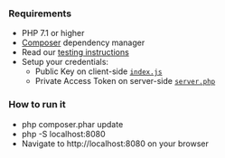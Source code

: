 
### Requirements
- PHP 7.1 or higher
- [Composer](https://getcomposer.org/download) dependency manager
- Read our [testing instructions](https://www.mercadopago.com/developers/en/guides/payments/api/testing)
- Setup your credentials:
  - Public Key on client-side [`index.js`](https://github.com/mercadopago/card-payment-sample/tree/master/client/js/index.js#L2)
  - Private Access Token on server-side [`server.php`](https://github.com/mercadopago/card-payment-sample/tree/master/server/php/server.php#L6)
  
### How to run it
- php composer.phar update
- php -S localhost:8080
- Navigate to http://localhost:8080 on your browser
